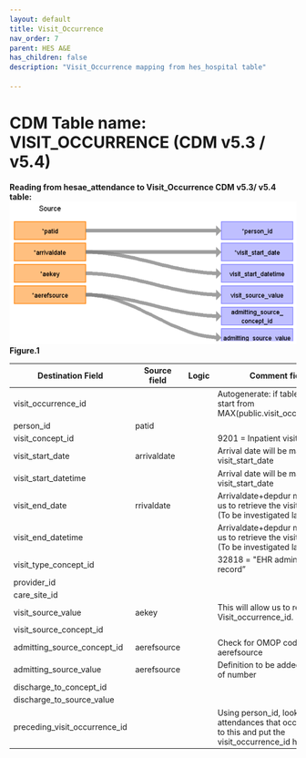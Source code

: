 ```yaml
---
layout: default
title: Visit_Occurrence
nav_order: 7
parent: HES A&E
has_children: false
description: "Visit_Occurrence mapping from hes_hospital table"

---
```



# CDM Table name: VISIT_OCCURRENCE (CDM v5.3 / v5.4)

**Reading from hesae_attendance to Visit_Occurrence CDM v5.3/ v5.4 table:**
![](images/image3.png)
**Figure.1**

| Destination Field | Source field | Logic | Comment field |
| --- | --- | --- | --- |
| visit_occurrence_id |  |  | Autogenerate: if table is empty, start from MAX(public.visit_occurrence)+1  |
| person_id | patid |  |  |
| visit_concept_id |  |  | 9201 = Inpatient visit |
| visit_start_date | arrivaldate | | Arrival date will be mapped to visit_start_date  |
| visit_start_datetime | | |Arrival date will be mapped to visit_start_date  |
| visit_end_date | rrivaldate| | Arrivaldate+depdur may allow us to retrieve the visit_end_date (To be investigated later)|
| visit_end_datetime | | | Arrivaldate+depdur may allow us to retrieve the visit_end_date (To be investigated later) |
| visit_type_concept_id |  |  | 32818 = "EHR administration record” |
| provider_id | | |  |
| care_site_id | | |  |
| visit_source_value | aekey | | This will allow us to retrieve Visit_occurrence_id.  |
| visit_source_concept_id |  |  |  |
| admitting_source_concept_id | aerefsource |  | Check for OMOP codes from aerefsource |
| admitting_source_value | aerefsource |  | Definition to be added instead of number |
| discharge_to_concept_id |  |  | |
| discharge_to_source_value |  |  |  |
| preceding_visit_occurrence_id |  | | Using person_id, look up the attendances that occurred prior to this and put the visit_occurrence_id here.  |